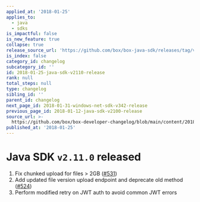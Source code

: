 ```yaml
---
applied_at: '2018-01-25'
applies_to:
  - java
  - sdks
is_impactful: false
is_new_feature: true
collapse: true
release_source_url: 'https://github.com/box/box-java-sdk/releases/tag/v2.11.0'
is_index: false
category_id: changelog
subcategory_id: ''
id: 2018-01-25-java-sdk-v2110-release
rank: null
total_steps: null
type: changelog
sibling_id: ''
parent_id: changelog
next_page_id: 2018-01-31-windows-net-sdk-v342-release
previous_page_id: 2018-01-12-java-sdk-v2100-release
source_url: >-
  https://github.com/box/box-developer-changelog/blob/main/content/2018/01-25-java-sdk-v2110-release.md
published_at: '2018-01-25'
---
```

# Java SDK `v2.11.0` released

1. Fix chunked upload for files > 2GB ([#531](https://github.com/box/box-java-sdk/pull/531))
2. Add updated file version upload endpoint and deprecate old method ([#524](https://github.com/box/box-java-sdk/pull/524))
3. Perform modified retry on JWT auth to avoid common JWT errors